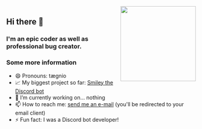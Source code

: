<img align="right" src="https://avatars.githubusercontent.com/u/73775612" height="200" width="200">

## Hi there 👋
### I'm an epic coder as well as professional bug creator.

### Some more information
- 😄 Pronouns: tægnio
- 📈 My biggest project so far: [Smiley the Discord bot](https://github.com/Tegnio/smiley)
- 🔭 I’m currently working on... nothing
- 📫 How to reach me: [send me an e-mail](mailto:olegbubble@gmail.com) (you'll be redirected to your email client)
- ⚡ Fun fact: I was a Discord bot developer!

<!--
**Tegnio/Tegnio** is a ✨ _special_ ✨ repository because its `README.md` (this file) appears on your GitHub profile.

Here are some ideas to get you started:

- 👯 I’m looking to collaborate on ...
- 🌱 I’m currently learning ...
- 🤔 I’m looking for help with ...
- 💬 Ask me about ...
-->
